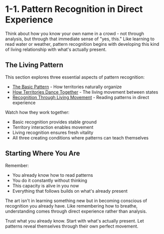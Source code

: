 # 1-1. Pattern Recognition in Direct Experience

Think about how you know your own name in a crowd - not through analysis, but through that immediate sense of "yes, this." Like learning to read water or weather, pattern recognition begins with developing this kind of living relationship with what's actually present.

## The Living Pattern

This section explores three essential aspects of pattern recognition:

* [The Basic Pattern](1.md) - How territories naturally organize
* [How Territories Dance Together](2.md) - The living movement between states
* [Recognition Through Living Movement](3.md) - Reading patterns in direct experience

Watch how they work together:

* Basic recognition provides stable ground
* Territory interaction enables movement
* Living recognition ensures fresh vitality
* All three creating conditions where patterns can teach themselves

## Starting Where You Are

Remember:

* You already know how to read patterns
* You do it constantly without thinking
* This capacity is alive in you now
* Everything that follows builds on what's already present

The art isn't in learning something new but in becoming conscious of recognition you already have. Like remembering how to breathe, understanding comes through direct experience rather than analysis.

Trust what you already know. Start with what's actually present. Let patterns reveal themselves through their own perfect movement.
